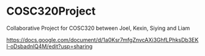 # COSC320Project
Collaborative Project for COSC320 between Joel, Kexin, Siying and Liam

https://docs.google.com/document/d/1a0Ksr7mfgZnvcAXi3GhfLPhksDb3EKI-oDsbadnlQ4M/edit?usp=sharing
